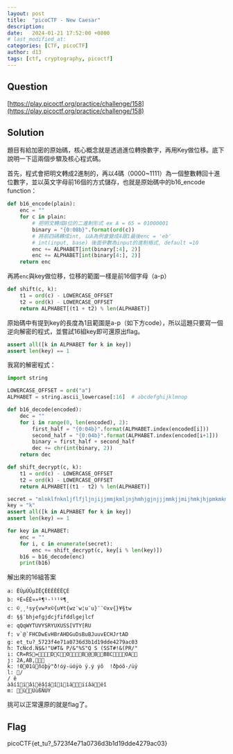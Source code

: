 ```yaml
---
layout: post
title:  "picoCTF - New Caesar"
description: 
date:   2024-01-21 17:52:00 +0800
# last_modified_at:
categories: [CTF, picoCTF]
author: d13
tags: [ctf, cryptography, picoctf]
---
```


## Question

[https://play.picoctf.org/practice/challenge/158](https://play.picoctf.org/practice/challenge/158)

## Solution

題目有給加密的原始碼，核心概念就是透過進位轉換數字，再用Key做位移。底下說明一下這兩個步驟及核心程式碼。

首先，程式會把明文轉成2進制的，再以4碼（0000~1111）為一個整數轉回十進位數字，並以英文字母前16個的方式儲存，也就是原始碼中的b16_encode function：

```python
def b16_encode(plain):
    enc = ""
    for c in plain:
        # 把明文轉成8位的二進制形式 ex A = 65 = 01000001
        binary = "{0:08b}".format(ord(c))
        # 將前四碼轉成int, 以A為例會變成4跟1最後enc = 'eb'
        # int(input, base) 後面參數為input的進制格式, default =10
        enc += ALPHABET[int(binary[:4], 2)] 
        enc += ALPHABET[int(binary[4:], 2)]
    return enc
```

再將`enc`與key做位移，位移的範圍一樣是前16個字母（a-p）

```python
def shift(c, k):
    t1 = ord(c) - LOWERCASE_OFFSET
    t2 = ord(k) - LOWERCASE_OFFSET
    return ALPHABET[(t1 + t2) % len(ALPHABET)]
```

原始碼中有提到key的長度為1且範圍是a-p（如下方code），所以這題只要寫一個逆向解密的程式，並嘗試16組key即可還原出flag。

```python
assert all([k in ALPHABET for k in key])
assert len(key) == 1
```

我寫的解密程式：

```python
import string

LOWERCASE_OFFSET = ord("a")
ALPHABET = string.ascii_lowercase[:16]  # abcdefghijklmnop

def b16_decode(encoded):
    dec = ""
    for i in range(0, len(encoded), 2):
        first_half = "{0:04b}".format(ALPHABET.index(encoded[i]))
        second_half = "{0:04b}".format(ALPHABET.index(encoded[i+1]))
        binary = first_half + second_half
        dec += chr(int(binary, 2))
    return dec

def shift_decrypt(c, k):
    t1 = ord(c) - LOWERCASE_OFFSET
    t2 = ord(k) - LOWERCASE_OFFSET
    return ALPHABET[(t1 - t2) % len(ALPHABET)]

secret = "mlnklfnknljflfjljnjijjmmjkmljnjhmhjgjnjjjmmkjjmijhmkjhjpmkmkmljkjijnjpmhmjjgjj"
key = "k"
assert all([k in ALPHABET for k in key])
assert len(key) == 1

for key in ALPHABET:
    enc = ""
    for i, c in enumerate(secret):
        enc += shift_decrypt(c, key[i % len(key)])
    b16 = b16_decode(enc)
    print(b16)
```

解出來的16組答案

```
a: ËÚµÚÛµÌËÇÊÈÊÊÊËÇÉ
b: ºÉ¤ÉÊ¤»º¶¹·¹¹¹º¶¸
c: ©¸¸¹sy{vwªx©{u¥t{wz¨w¦u¨u}¨¨©xv{}¥§tw
d: §§¨bhjefgjdcjfifddlgejlcf
e: qQqWYTUVYSRYUXUSS[VTY[RU
f: v`@`FHCDwEvHBrAHDGuDsBuBJuuvECHJrtAD
g: et_tu?_5723f4e71a0736d3b1d19dde4279ac03
h: TcNcd.N$&!"U#T& P/&"%S"Q S (SST#!&(PR/"
i: CR=RS=DCOB@BBBCOA
j: 2A,AB,
k: !001ûñóþÿ"ð!óý-üóÿò ÿ.ý ýõ  !ðþóõ-/üÿ
l: /
/ ê
àâíîïâìëâîáîììäïíâäëî
m: ùÙùßÑÜÝ
```

挑可以正常還原的就是flag了。

## Flag

picoCTF{et_tu?_5723f4e71a0736d3b1d19dde4279ac03}

